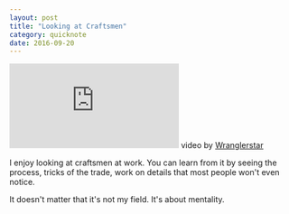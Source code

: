```yaml
---
layout: post
title: "Looking at Craftsmen"
category: quicknote
date: 2016-09-20
---
```


<div class="video video-overflow fit-vid">
  <iframe src="https://www.youtube.com/embed/5tusreUDXUM" frameborder="0" allowfullscreen></iframe>
  <span class="video-description"> video by
    <a href="https://www.youtube.com/channel/UCMIjEnXruVHtvgSVf6TgfUg">Wranglerstar</a>
  </span>
</div>

I enjoy looking at craftsmen at work.
You can learn from it by seeing the process, tricks of the trade, work on details that most people won't even notice.

It doesn't matter that it's not my field. It's about mentality.